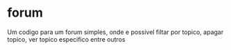 # forum
Um codigo para um forum simples, onde e possivel filtar por topico, apagar topico, ver topico especifico entre outros
